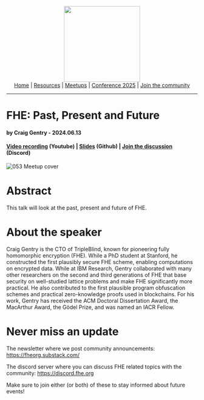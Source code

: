 <!-- Main header navigation -->
<p align="center">
  <img width="200" src="https://user-images.githubusercontent.com/5758427/180978488-db825482-5a58-4c7c-9589-c494a6f0be04.png"><br/>
  <a href="https://fhe-org.github.io">Home</a> | <a href="https://fhe-org.github.io/resources">Resources</a> | <a href="https://fhe-org.github.io/meetups/">Meetups</a> | <a href="https://fhe-org.github.io/conferences/conference-2025/">Conference 2025</a> | <a href="https://fhe-org.github.io/community">Join the community</a>
</p>
<hr/>
<!-- /Main header navigation -->


# FHE: Past, Present and Future
#### by Craig Gentry - 2024.06.13
#### <a href="https://www.youtube.com/watch?v=184NHhE3Kq0&list=PLnbmMskCVh1chnSM8Jjy6Nk3IH6fpn7MM&index=1">Video recording</a> (Youtube) | <a href="https://github.com/user-attachments/files/15918028/fheorg.pdf">Slides</a> (Github) | <a href="https://discord.fhe.org">Join the discussion</a> (Discord)


![053 Meetup cover](https://github.com/FHE-org/fhe-org.github.io/assets/37557436/1fa3b4d4-a129-48bb-88cd-bfd60516d414)



# Abstract

This talk will look at the past, present and future of FHE.

# About the speaker

Craig Gentry is the CTO of TripleBlind, known for pioneering fully homomorphic encryption (FHE). While a PhD student at Stanford, he constructed the first plausibly secure FHE scheme, enabling computations on encrypted data. While at IBM Research, Gentry collaborated with many other researchers on the second and third generations of FHE that base security on well-studied lattice problems and make FHE significantly more practical. He also contributed to the first plausible program obfuscation schemes and practical zero-knowledge proofs used in blockchains. For his work, Gentry has received the ACM Doctoral Dissertation Award, the MacArthur Award, the Gödel Prize, and was named an IACR Fellow.

# Never miss an update

The newsletter where we post community announcements: https://fheorg.substack.com/

The discord server where you can discuss FHE related topics with the community: https://discord.fhe.org

Make sure to join either (or both) of these to stay informed about future events!
